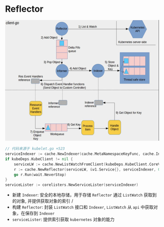 # Reflector

![informer](../images/informer.png)

``` go
// 代码来源于 kubelet.go +523
serviceIndexer := cache.NewIndexer(cache.MetaNamespaceKeyFunc, cache.Indexers{cache.NamespaceIndex: cache.MetaNamespaceIndexFunc})
if kubeDeps.KubeClient != nil {
    serviceLW := cache.NewListWatchFromClient(kubeDeps.KubeClient.CoreV1().RESTClient(), "services", metav1.NamespaceAll, fields.Everything())
    r := cache.NewReflector(serviceLW, &v1.Service{}, serviceIndexer, 0)
    go r.Run(wait.NeverStop)
}
serviceLister := corelisters.NewServiceLister(serviceIndexer)
````

- 新建 `Indexer`: 安全的本地存储，用于存储 `Reflector` 通过 `ListWatch` 获取到的对象, 并提供获取对象的索引 <namespace>/<name>
- 构建 `Reflector`: 封装 `ListWatch` 接口和 `Indexer`, `ListWatch` 从 `api` 中获取对象，在保存到 `Indexer`
- `serviceLister`: 提供索引获取 `kubernetes` 对象的能力
